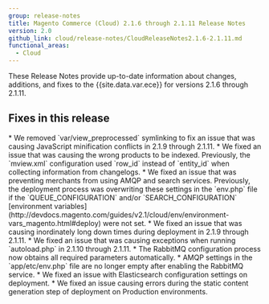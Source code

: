 ```yaml
---
group: release-notes
title: Magento Commerce (Cloud) 2.1.6 through 2.1.11 Release Notes
version: 2.0
github_link: cloud/release-notes/CloudReleaseNotes2.1.6-2.1.11.md
functional_areas:
  - Cloud
---
```


These Release Notes provide up-to-date information about changes, additions, and fixes to the {{site.data.var.ece}} for versions 2.1.6 through 2.1.11.

## Fixes in this release
<!--RFC-125-->* We removed `var/view_preprocessed` symlinking to fix an issue that was causing JavaScript minification conflicts in 2.1.9 through 2.1.11.

<!--MAGECLOUD-1427-->* We fixed an issue that was causing the wrong products to be indexed. Previously, the `mview.xml` configuration used `row_id`  instead of `entity_id` when collecting information from changelogs.

<!--MAGECLOUD-1428-->* We fixed an issue that was preventing merchants from using AMQP and search services. Previously, the deployment process was overwriting these settings in the `env.php` file if the `QUEUE_CONFIGURATION` and/or `SEARCH_CONFIGURATION` [environment variables](http://devdocs.magento.com/guides/v2.1/cloud/env/environment-vars_magento.html#deploy) were not set.

<!--MAGECLOUD-1409-->* We fixed an issue that was causing inordinately long down times during deployment in 2.1.9 through 2.1.11.

<!--MAGECLOUD-1385-->* We fixed an issue that was causing exceptions when running `autoload.php` in 2.1.10 through 2.1.11.

<!--MAGECLOUD-1246-->* The RabbitMQ configuration process now obtains all required parameters automatically.

<!--MAGECLOUD-912-->* AMQP settings in the `app/etc/env.php` file are no longer empty after enabling the RabbitMQ service.

<!--MAGECLOUD-1317-->* We fixed an issue with Elasticsearch configuration settings on deployment.

<!--MAGECLOUD-1281-->* We fixed an issue causing errors during the static content generation step of deployment on Production environments.

